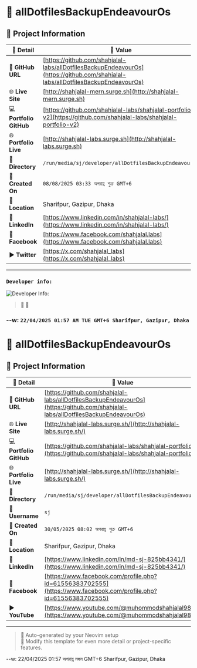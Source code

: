 # 🌟 allDotfilesBackupEndeavourOs

## 📂 Project Information

| 📝 **Detail**           | 📌 **Value**                                                              |
|------------------------|---------------------------------------------------------------------------|
| 🔗 **GitHub URL**       | [https://github.com/shahjalal-labs/allDotfilesBackupEndeavourOs](https://github.com/shahjalal-labs/allDotfilesBackupEndeavourOs)                                                                  |
| 🌐 **Live Site**        | [http://shahjalal-mern.surge.sh](http://shahjalal-mern.surge.sh)                                                                  |
| 💻 **Portfolio GitHub** | [https://github.com/shahjalal-labs/shahjalal-portfolio-v2](https://github.com/shahjalal-labs/shahjalal-portfolio-v2)                                                                  |
| 🌐 **Portfolio Live**   | [http://shahjalal-labs.surge.sh](http://shahjalal-labs.surge.sh)                                                                  |
| 📁 **Directory**        | `/run/media/sj/developer/allDotfilesBackupEndeavourOs`                                                                      |
| 📅 **Created On**       | `08/08/2025 03:33 অপরাহ্ণ শুক্র GMT+6`                                                                      |
| 📍 **Location**         | Sharifpur, Gazipur, Dhaka                                                                        |
| 💼 **LinkedIn**         | [https://www.linkedin.com/in/shahjalal-labs/](https://www.linkedin.com/in/shahjalal-labs/)                                                                  |
| 📘 **Facebook**         | [https://www.facebook.com/shahjalal.labs](https://www.facebook.com/shahjalal.labs)                                                                  |
| ▶️ **Twitter**          | [https://x.com/shahjalal_labs](https://x.com/shahjalal_labs)                                                                  |

---
### `Developer info:`
![Developer Info:](https://i.ibb.co/kVR4YmrX/developer-Info-Github-Banner.png)

> 🚀 
> 🧠 

### --w: `22/04/2025 01:57 AM TUE GMT+6 Sharifpur, Gazipur, Dhaka`

# 🌟 allDotfilesBackupEndeavourOs

## 📂 Project Information

| 📝 **Detail**           | 📌 **Value**                                                                                                                     |
| ----------------------- | -------------------------------------------------------------------------------------------------------------------------------- |
| 🔗 **GitHub URL**       | [https://github.com/shahjalal-labs/allDotfilesBackupEndeavourOs](https://github.com/shahjalal-labs/allDotfilesBackupEndeavourOs) |
| 🌐 **Live Site**        | [http://shahjalal-labs.surge.sh/](http://shahjalal-labs.surge.sh/)                                                               |
| 💻 **Portfolio GitHub** | [https://github.com/shahjalal-labs/shahjalal-portfolio](https://github.com/shahjalal-labs/shahjalal-portfolio)                   |
| 🌐 **Portfolio Live**   | [http://shahjalal-labs.surge.sh/](http://shahjalal-labs.surge.sh/)                                                               |
| 📁 **Directory**        | `/run/media/sj/developer/allDotfilesBackupEndeavourOs`                                                                           |
| 👤 **Username**         | `sj`                                                                                                                             |
| 📅 **Created On**       | `30/05/2025 08:02 অপরাহ্ণ শুক্র GMT+6`                                                                                           |
| 📍 **Location**         | Sharifpur, Gazipur, Dhaka                                                                                                        |
| 💼 **LinkedIn**         | [https://www.linkedin.com/in/md-sj-825bb4341/](https://www.linkedin.com/in/md-sj-825bb4341/)                                     |
| 📘 **Facebook**         | [https://www.facebook.com/profile.php?id=61556383702555](https://www.facebook.com/profile.php?id=61556383702555)                 |
| ▶️ **YouTube**          | [https://www.youtube.com/@muhommodshahjalal9811](https://www.youtube.com/@muhommodshahjalal9811)                                 |

---

> 🚀 Auto-generated by your Neovim setup  
> 🧠 Modify this template for even more detail or project-specific features.

--w: 22/04/2025 01:57 অপরাহ্ণ মঙ্গল GMT+6 Sharifpur, Gazipur, Dhaka